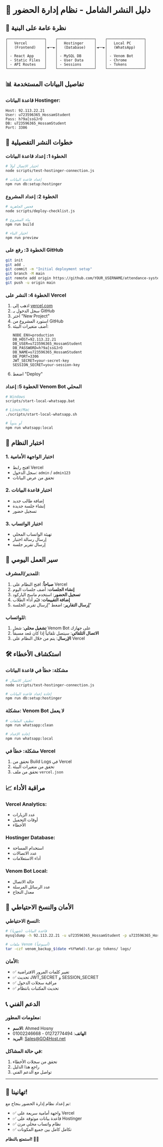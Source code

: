 # 🚀 دليل النشر الشامل - نظام إدارة الحضور

## 🎯 نظرة عامة على البنية

```
┌─────────────────┐    ┌─────────────────┐    ┌─────────────────┐
│   Vercel        │    │   Hostinger     │    │   Local PC      │
│   (Frontend)    │◄──►│   (Database)    │◄──►│   (WhatsApp)    │
│                 │    │                 │    │                 │
│ - React App     │    │ - MySQL DB      │    │ - Venom Bot     │
│ - Static Files  │    │ - User Data     │    │ - Chrome        │
│ - API Routes    │    │ - Sessions      │    │ - Tokens        │
└─────────────────┘    └─────────────────┘    └─────────────────┘
```

## 📊 تفاصيل البيانات المستخدمة

### قاعدة البيانات Hostinger:
```
Host: 92.113.22.21
User: u723596365_HossamStudent
Pass: h?9a[ssGJrO
DB: u723596365_HossamStudent
Port: 3306
```

## 🔧 خطوات النشر التفصيلية

### الخطوة 1: إعداد قاعدة البيانات
```bash
# اختبار الاتصال أولاً
node scripts/test-hostinger-connection.js

# إعداد قاعدة البيانات
npm run db:setup:hostinger
```

### الخطوة 2: إعداد المشروع
```bash
# فحص الجاهزية
node scripts/deploy-checklist.js

# بناء المشروع
npm run build

# اختبار البناء
npm run preview
```

### الخطوة 3: رفع على GitHub
```bash
git init
git add .
git commit -m "Initial deployment setup"
git branch -M main
git remote add origin https://github.com/YOUR_USERNAME/attendance-system.git
git push -u origin main
```

### الخطوة 4: النشر على Vercel
1. اذهب إلى [vercel.com](https://vercel.com)
2. سجل الدخول بـ GitHub
3. اختر "New Project"
4. استورد المشروع من GitHub
5. أضف متغيرات البيئة:
   ```
   NODE_ENV=production
   DB_HOST=92.113.22.21
   DB_USER=u723596365_HossamStudent
   DB_PASSWORD=h?9a[ssGJrO
   DB_NAME=u723596365_HossamStudent
   DB_PORT=3306
   JWT_SECRET=your-secret-key
   SESSION_SECRET=your-session-key
   ```
6. اضغط "Deploy"

### الخطوة 5: إعداد Venom Bot المحلي
```bash
# Windows
scripts/start-local-whatsapp.bat

# Linux/Mac
./scripts/start-local-whatsapp.sh

# أو يدوياً
npm run whatsapp:local
```

## 🧪 اختبار النظام

### 1. اختبار الواجهة الأمامية
- افتح رابط Vercel
- سجل الدخول: `admin` / `admin123`
- تحقق من عرض البيانات

### 2. اختبار قاعدة البيانات
- إضافة طالب جديد
- إنشاء جلسة جديدة
- تسجيل حضور

### 3. اختبار الواتساب
- تهيئة الواتساب المحلي
- إرسال رسالة اختبار
- إرسال تقرير جلسة

## 🔄 سير العمل اليومي

### للمدير/المشرف:
1. **صباحاً**: افتح النظام على Vercel
2. **إنشاء الجلسات**: أضف جلسات اليوم
3. **تسجيل الحضور**: استخدم ماسح الباركود
4. **إضافة التقييمات**: قيّم أداء الطلاب
5. **إرسال التقارير**: اضغط "إرسال تقرير الجلسة"

### للواتساب:
1. **تشغيل محلي**: شغل Venom Bot على جهازك
2. **الاتصال التلقائي**: سيتصل تلقائياً إذا كان مُعد مسبقاً
3. **الإرسال**: يتم من خلال النظام على Vercel

## 🛠️ استكشاف الأخطاء

### مشكلة: خطأ في قاعدة البيانات
```bash
# اختبار الاتصال
node scripts/test-hostinger-connection.js

# إعادة إعداد قاعدة البيانات
npm run db:setup:hostinger
```

### مشكلة: Venom Bot لا يعمل
```bash
# تنظيف الملفات
npm run whatsapp:clean

# إعادة الإعداد
npm run whatsapp:local
```

### مشكلة: خطأ في Vercel
1. تحقق من Build Logs في Vercel
2. تحقق من متغيرات البيئة
3. تحقق من ملف `vercel.json`

## 📈 مراقبة الأداء

### Vercel Analytics:
- عدد الزيارات
- أوقات التحميل
- الأخطاء

### Hostinger Database:
- استخدام المساحة
- عدد الاتصالات
- أداء الاستعلامات

### Venom Bot Local:
- حالة الاتصال
- عدد الرسائل المرسلة
- معدل النجاح

## 🔐 الأمان والنسخ الاحتياطي

### النسخ الاحتياطي:
```bash
# قاعدة البيانات (شهرياً)
mysqldump -h 92.113.22.21 -u u723596365_HossamStudent -p u723596365_HossamStudent > backup_$(date +%Y%m%d).sql

# ملفات Venom (أسبوعياً)
tar -czf venom_backup_$(date +%Y%m%d).tar.gz tokens/ logs/
```

### الأمان:
- ✅ تغيير كلمات المرور الافتراضية
- ✅ تحديث JWT_SECRET و SESSION_SECRET
- ✅ مراقبة سجلات الدخول
- ✅ تحديث المكتبات بانتظام

## 📞 الدعم الفني

### معلومات المطور:
- **الاسم**: Ahmed Hosny
- **الهاتف**: 01272774494 - 01002246668
- **البريد**: Sales@GO4Host.net

### في حالة المشاكل:
1. تحقق من سجلات الأخطاء
2. راجع هذا الدليل
3. تواصل مع الدعم الفني

---

## 🎉 تهانينا!

تم إعداد نظام إدارة الحضور بنجاح مع:
- ✅ واجهة أمامية سريعة على Vercel
- ✅ قاعدة بيانات موثوقة على Hostinger  
- ✅ نظام واتساب محلي مرن
- ✅ تكامل كامل بين جميع المكونات

**استمتع بالنظام! 🚀✨**